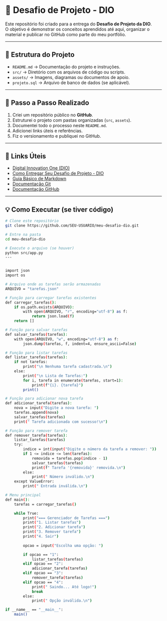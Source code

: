 # 🚀 Desafio de Projeto - DIO

Este repositório foi criado para a entrega do **Desafio de Projeto da DIO**.  
O objetivo é demonstrar os conceitos aprendidos até aqui, organizar o material e publicar no GitHub como parte do meu portfólio.

---

## 📌 Estrutura do Projeto

- `README.md` → Documentação do projeto e instruções.  
- `src/` → Diretório com os arquivos de código ou scripts.  
- `assets/` → Imagens, diagramas ou documentos de apoio.  
- `projeto.sql` → Arquivo de banco de dados (se aplicável).  

---

## 📖 Passo a Passo Realizado

1. Criei um repositório público no **GitHub**.  
2. Estruturei o projeto com pastas organizadas (`src`, `assets`).  
3. Documentei todo o processo neste `README.md`.  
4. Adicionei links úteis e referências.  
5. Fiz o versionamento e publiquei no GitHub.  

---

## 🔗 Links Úteis

- [Digital Innovation One (DIO)](https://www.dio.me/)  
- [Como Entregar Seu Desafio de Projeto - DIO](https://web.dio.me/course/como-entregar-o-seu-desafio-de-projeto/learning/25f5ac52-9c7e-47b6-9f63-3dbb02a3a482)  
- [Guia Básico de Markdown](https://www.markdownguide.org/basic-syntax/)  
- [Documentação Git](https://git-scm.com/doc)  
- [Documentação GitHub](https://docs.github.com/pt)  

---

## 💡 Como Executar (se tiver código)

```bash
# Clone este repositório
git clone https://github.com/SEU-USUARIO/meu-desafio-dio.git

# Entre na pasta
cd meu-desafio-dio

# Execute o arquivo (se houver)
python src/app.py
---


import json
import os

# Arquivo onde as tarefas serão armazenadas
ARQUIVO = "tarefas.json"

# Função para carregar tarefas existentes
def carregar_tarefas():
    if os.path.exists(ARQUIVO):
        with open(ARQUIVO, "r", encoding="utf-8") as f:
            return json.load(f)
    return []

# Função para salvar tarefas
def salvar_tarefas(tarefas):
    with open(ARQUIVO, "w", encoding="utf-8") as f:
        json.dump(tarefas, f, indent=4, ensure_ascii=False)

# Função para listar tarefas
def listar_tarefas(tarefas):
    if not tarefas:
        print("\n Nenhuma tarefa cadastrada.\n")
    else:
        print("\n Lista de Tarefas:")
        for i, tarefa in enumerate(tarefas, start=1):
            print(f"{i}. {tarefa}")
        print()

# Função para adicionar nova tarefa
def adicionar_tarefa(tarefas):
    nova = input("Digite a nova tarefa: ")
    tarefas.append(nova)
    salvar_tarefas(tarefas)
    print(" Tarefa adicionada com sucesso!\n")

# Função para remover tarefa
def remover_tarefa(tarefas):
    listar_tarefas(tarefas)
    try:
        indice = int(input("Digite o número da tarefa a remover: "))
        if 1 <= indice <= len(tarefas):
            removida = tarefas.pop(indice - 1)
            salvar_tarefas(tarefas)
            print(f" Tarefa '{removida}' removida.\n")
        else:
            print(" Número inválido.\n")
    except ValueError:
        print(" Entrada inválida.\n")

# Menu principal
def main():
    tarefas = carregar_tarefas()

    while True:
        print("=== Gerenciador de Tarefas ===")
        print("1. Listar tarefas")
        print("2. Adicionar tarefa")
        print("3. Remover tarefa")
        print("4. Sair")
        
        opcao = input("Escolha uma opção: ")

        if opcao == "1":
            listar_tarefas(tarefas)
        elif opcao == "2":
            adicionar_tarefa(tarefas)
        elif opcao == "3":
            remover_tarefa(tarefas)
        elif opcao == "4":
            print(" Saindo... Até logo!")
            break
        else:
            print(" Opção inválida.\n")

if __name__ == "__main__":
    main()

